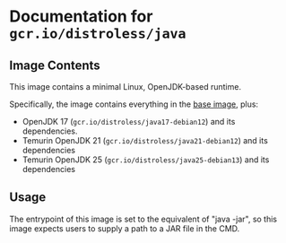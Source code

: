 # Documentation for `gcr.io/distroless/java`

## Image Contents

This image contains a minimal Linux, OpenJDK-based runtime.

Specifically, the image contains everything in the [base image](../base/README.md), plus:

* OpenJDK 17 (`gcr.io/distroless/java17-debian12`) and its dependencies.
* Temurin OpenJDK 21 (`gcr.io/distroless/java21-debian12`) and its dependencies
* Temurin OpenJDK 25 (`gcr.io/distroless/java25-debian13`) and its dependencies

## Usage

The entrypoint of this image is set to the equivalent of "java -jar", so this image expects users to supply a path to a JAR file in the CMD.
